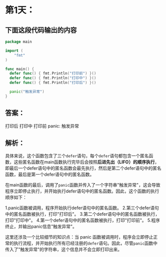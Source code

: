 # 第1天：

## 下面这段代码输出的内容

```go
package main

import (
	"fmt"
)

func main() {
  defer func() { fmt.Println("打印前") }()
  defer func() { fmt.Println("打印中") }()
  defer func() { fmt.Println("打印后") }()

  panic("触发异常")
}
```

## 答案：
打印后
打印中
打印前
panic: 触发异常

## 解析：

具体来说，这个函数包含了三个`defer`语句，每个`defer`语句都包含一个匿名函数，这些匿名函数在main函数执行完毕后会按照**后进先出（LIFO）的顺序执行**，即最后一个defer语句中的匿名函数会最先执行，然后是第二个defer语句中的匿名函数，最后是第一个defer语句中的匿名函数。

在main函数的最后，调用了`panic`函数并传入了一个字符串"触发异常"，这会导致程序立即停止执行，并开始执行defer语句中的匿名函数。因此，这个函数的执行顺序如下：

1.panic函数被调用，程序开始执行defer语句中的匿名函数。
2.第三个defer语句中的匿名函数被执行，打印"打印后"。
3.第二个defer语句中的匿名函数被执行，打印"打印中"。
4.第一个defer语句中的匿名函数被执行，打印"打印前"。
5.程序终止，并输出panic信息"触发异常"。

这里还涉及一个比较细节的知识点：当 panic 函数被调用时，程序会立即停止正常的执行流程，并开始执行所有已经注册的`defer`语句。因此，尽管`panic`函数中传入了"触发异常"的字符串，这个信息并不会立即打印出来。
